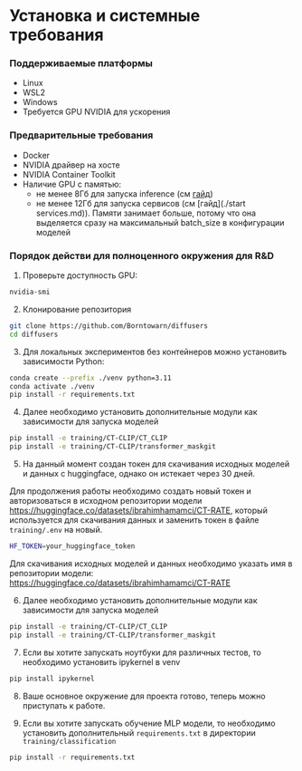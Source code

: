 # Установка и системные требования

### Поддерживаемые платформы
- Linux
- WSL2
- Windows
- Требуется GPU NVIDIA для ускорения

### Предварительные требования
- Docker
- NVIDIA драйвер на хосте
- NVIDIA Container Toolkit
- Наличие GPU с памятью:
    - не менее 8Гб для запуска inference (см [гайд](./inference.md))
    - не менее 12Гб для запуска сервисов (см [гайд](./start services.md)). Памяти занимает больше, потому что она выделяется сразу на максимальный batch_size в конфигурации моделей

### Порядок действи для полноценного окружения для R&D

1. Проверьте доступность GPU:
```bash
nvidia-smi
```

2. Клонирование репозитория
```bash
git clone https://github.com/Borntowarn/diffusers
cd diffusers
```

3. Для локальных экспериментов без контейнеров можно установить зависимости Python:
```bash
conda create --prefix ./venv python=3.11
conda activate ./venv
pip install -r requirements.txt
```

4. Далее необходимо установить дополнительные модули как зависимости для запуска моделей
```bash
pip install -e training/CT-CLIP/CT_CLIP
pip install -e training/CT-CLIP/transformer_maskgit
```

5. На данный момент создан токен для скачивания исходных моделей и данных с huggingface, однако он истекает через 30 дней. 

Для продолжения работы необходимо создать новый токен и авторизоваться в исходном репозитории модели https://huggingface.co/datasets/ibrahimhamamci/CT-RATE, который используется для скачивания данных и заменить токен в файле `training/.env` на новый.
```bash
HF_TOKEN=your_huggingface_token
```
Для скачивания исходных моделей и данных необходимо указать имя в репозитории модели: https://huggingface.co/datasets/ibrahimhamamci/CT-RATE

6. Далее необходимо установить дополнительные модули как зависимости для запуска моделей
```bash
pip install -e training/CT-CLIP/CT_CLIP
pip install -e training/CT-CLIP/transformer_maskgit
```

7. Если вы хотите запускать ноутбуки для различных тестов, то необходимо установить ipykernel в venv
```bash
pip install ipykernel
```

8. Ваше основное окружение для проекта готово, теперь можно приступать к работе.

9. Если вы хотите запускать обучение MLP модели, то необходимо установить дополнительный `requirements.txt` в директории `training/classification`
```bash
pip install -r requirements.txt
```